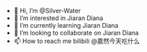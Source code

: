 - 👋 Hi, I’m @Silver-Water
- 👀 I’m interested in Jiaran Diana
- 🌱 I’m currently learning Jiaran Diana
- 💞️ I’m looking to collaborate on Jiaran Diana
- 📫 How to reach me bilibili @嘉然今天吃什么

<!---
Silver-Water/Silver-Water is a ✨ special ✨ repository because its `README.md` (this file) appears on your GitHub profile.
You can click the Preview link to take a look at your changes.
--->
